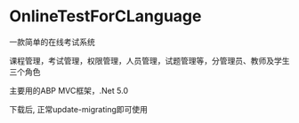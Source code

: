 # OnlineTestForCLanguage
一款简单的在线考试系统

课程管理，考试管理，权限管理，人员管理，试题管理等，分管理员、教师及学生三个角色

主要用的ABP MVC框架，.Net 5.0

下载后, 正常update-migrating即可使用

